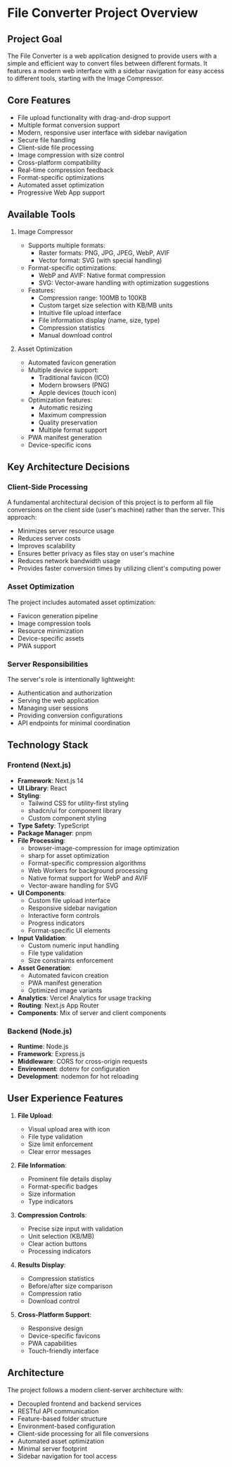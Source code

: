 # File Converter Project Overview

## Project Goal
The File Converter is a web application designed to provide users with a simple and efficient way to convert files between different formats. It features a modern web interface with a sidebar navigation for easy access to different tools, starting with the Image Compressor.

## Core Features
- File upload functionality with drag-and-drop support
- Multiple format conversion support
- Modern, responsive user interface with sidebar navigation
- Secure file handling
- Client-side file processing
- Image compression with size control
- Cross-platform compatibility
- Real-time compression feedback
- Format-specific optimizations
- Automated asset optimization
- Progressive Web App support

## Available Tools
1. Image Compressor
   - Supports multiple formats:
     - Raster formats: PNG, JPG, JPEG, WebP, AVIF
     - Vector format: SVG (with special handling)
   - Format-specific optimizations:
     - WebP and AVIF: Native format compression
     - SVG: Vector-aware handling with optimization suggestions
   - Features:
     - Compression range: 100MB to 100KB
     - Custom target size selection with KB/MB units
     - Intuitive file upload interface
     - File information display (name, size, type)
     - Compression statistics
     - Manual download control

2. Asset Optimization
   - Automated favicon generation
   - Multiple device support:
     - Traditional favicon (ICO)
     - Modern browsers (PNG)
     - Apple devices (touch icon)
   - Optimization features:
     - Automatic resizing
     - Maximum compression
     - Quality preservation
     - Multiple format support
   - PWA manifest generation
   - Device-specific icons

## Key Architecture Decisions

### Client-Side Processing
A fundamental architectural decision of this project is to perform all file conversions on the client side (user's machine) rather than the server. This approach:
- Minimizes server resource usage
- Reduces server costs
- Improves scalability
- Ensures better privacy as files stay on user's machine
- Reduces network bandwidth usage
- Provides faster conversion times by utilizing client's computing power

### Asset Optimization
The project includes automated asset optimization:
- Favicon generation pipeline
- Image compression tools
- Resource minimization
- Device-specific assets
- PWA support

### Server Responsibilities
The server's role is intentionally lightweight:
- Authentication and authorization
- Serving the web application
- Managing user sessions
- Providing conversion configurations
- API endpoints for minimal coordination

## Technology Stack

### Frontend (Next.js)
- **Framework**: Next.js 14
- **UI Library**: React
- **Styling**: 
  - Tailwind CSS for utility-first styling
  - shadcn/ui for component library
  - Custom component styling
- **Type Safety**: TypeScript
- **Package Manager**: pnpm
- **File Processing**:
  - browser-image-compression for image optimization
  - sharp for asset optimization
  - Format-specific compression algorithms
  - Web Workers for background processing
  - Native format support for WebP and AVIF
  - Vector-aware handling for SVG
- **UI Components**:
  - Custom file upload interface
  - Responsive sidebar navigation
  - Interactive form controls
  - Progress indicators
  - Format-specific UI elements
- **Input Validation**:
  - Custom numeric input handling
  - File type validation
  - Size constraints enforcement
- **Asset Generation**:
  - Automated favicon creation
  - PWA manifest generation
  - Optimized image variants
- **Analytics**: Vercel Analytics for usage tracking
- **Routing**: Next.js App Router
- **Components**: Mix of server and client components

### Backend (Node.js)
- **Runtime**: Node.js
- **Framework**: Express.js
- **Middleware**: CORS for cross-origin requests
- **Environment**: dotenv for configuration
- **Development**: nodemon for hot reloading

## User Experience Features
1. **File Upload**:
   - Visual upload area with icon
   - File type validation
   - Size limit enforcement
   - Clear error messages

2. **File Information**:
   - Prominent file details display
   - Format-specific badges
   - Size information
   - Type indicators

3. **Compression Controls**:
   - Precise size input with validation
   - Unit selection (KB/MB)
   - Clear action buttons
   - Processing indicators

4. **Results Display**:
   - Compression statistics
   - Before/after size comparison
   - Compression ratio
   - Download control

5. **Cross-Platform Support**:
   - Responsive design
   - Device-specific favicons
   - PWA capabilities
   - Touch-friendly interface

## Architecture
The project follows a modern client-server architecture with:
- Decoupled frontend and backend services
- RESTful API communication
- Feature-based folder structure
- Environment-based configuration
- Client-side processing for all file conversions
- Automated asset optimization
- Minimal server footprint
- Sidebar navigation for tool access